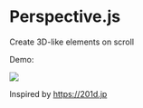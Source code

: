 # Perspective.js

 Create 3D-like elements on scroll

 Demo:
 
 ![](https://media.giphy.com/media/YSSr9sKCCC0llUmQni/source.gif)


Inspired by https://201d.jp
